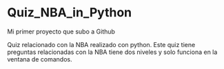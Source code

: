 # Quiz_NBA_in_Python
Mi primer proyecto que subo a Github

Quiz relacionado con la NBA realizado con python.
Este quiz tiene preguntas relacionadas con la NBA tiene dos niveles y solo funciona en la ventana de comandos.
